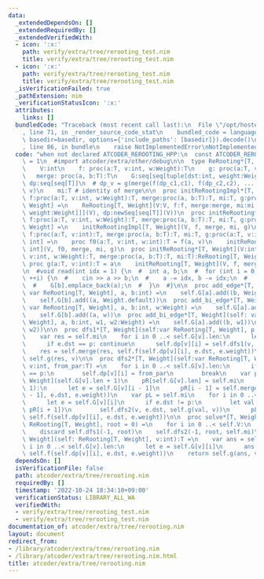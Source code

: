 ```yaml
---
data:
  _extendedDependsOn: []
  _extendedRequiredBy: []
  _extendedVerifiedWith:
  - icon: ':x:'
    path: verify/extra/tree/rerooting_test.nim
    title: verify/extra/tree/rerooting_test.nim
  - icon: ':x:'
    path: verify/extra/tree/rerooting_test.nim
    title: verify/extra/tree/rerooting_test.nim
  _isVerificationFailed: true
  _pathExtension: nim
  _verificationStatusIcon: ':x:'
  attributes:
    links: []
  bundledCode: "Traceback (most recent call last):\n  File \"/opt/hostedtoolcache/Python/3.10.8/x64/lib/python3.10/site-packages/onlinejudge_verify/documentation/build.py\"\
    , line 71, in _render_source_code_stat\n    bundled_code = language.bundle(stat.path,\
    \ basedir=basedir, options={'include_paths': [basedir]}).decode()\n  File \"/opt/hostedtoolcache/Python/3.10.8/x64/lib/python3.10/site-packages/onlinejudge_verify/languages/nim.py\"\
    , line 86, in bundle\n    raise NotImplementedError\nNotImplementedError\n"
  code: "when not declared ATCODER_REROOTING_HPP:\n  const ATCODER_REROOTING_HPP*\
    \ = 1\n  #import atcoder/extra/other/debug\n\n  type ReRooting*[T, Weight] = object\n\
    \    V:int\n    f: proc(a:T, v:int, w:Weight):T\n    g: proc(a:T, v:int):T\n \
    \   merge: proc(a, b:T):T\n    G:seq[seq[tuple[dst:int, weight:Weight]]]\n   \
    \ dp:seq[seq[T]]\n  # dp_v = g(merge(f(dp_c1,c1), f(dp_c2,c2), ..., f(dp_ck,ck)),\
    \ v)\n    mi:T # identity of merge\n\n  proc initReRootingImpl*[T, Weight](V:int,\
    \ f:proc(a:T, v:int, w:Weight):T, merge:proc(a, b:T):T, mi:T, g:proc(a:T, v:int):T):ReRooting[T,\
    \ Weight] =\n    ReRooting[T, Weight](V:V, f:f, merge:merge, mi:mi, g:g, G:newSeq[seq[tuple[dst:int,\
    \ weight:Weight]]](V), dp:newSeq[seq[T]](V))\n  proc initReRooting*[T, Weight](V:int,\
    \ f:proc(a:T, v:int, w:Weight):T, merge:proc(a, b:T):T, mi:T, g:proc(a:T, v:int):T):ReRooting[T,\
    \ Weight] =\n    initReRootingImpl[T, Weight](V, f, merge, mi, g)\n  proc initReRooting*[T](V:int,\
    \ f:proc(a:T, v:int):T, merge:proc(a, b:T):T, mi:T, g:proc(a:T, v:int):T):ReRooting[T,\
    \ int] =\n    proc f0(a:T, v:int, w:int):T = f(a, v)\n    initReRootingImpl[T,\
    \ int](V, f0, merge, mi, g)\n  proc initReRooting*[T, Weight](V:int, f:proc(a:T,\
    \ v:int, w:Weight):T, merge:proc(a, b:T):T, mi:T):ReRooting[T, Weight] =\n   \
    \ proc g(a:T, v:int):T = a\n    initReRooting[T, Weight](V, f, merge, mi, g)\n\
    \n  #void read(int idx = 1) {\n  #  int a, b;\n  #  for (int i = 0; i < V - 1;\
    \ ++i) {\n  #    cin >> a >> b;\n  #    a -= idx, b -= idx;\n  #    G[a].emplace_back(b);\n\
    \  #    G[b].emplace_back(a);\n  #  }\n  #}\n\n  proc add_edge*[T, Weight](self:\
    \ var ReRooting[T, Weight], a, b:int) =\n    self.G[a].add((b, Weight.default))\n\
    \    self.G[b].add((a, Weight.default))\n  proc add_bi_edge*[T, Weight](self:\
    \ var ReRooting[T, Weight], a, b:int, w:Weight) =\n    self.G[a].add((b, w))\n\
    \    self.G[b].add((a, w))\n  proc add_bi_edge*[T, Weight](self: var ReRooting[T,\
    \ Weight], a, b:int, w1, w2:Weight) =\n    self.G[a].add((b, w1))\n    self.G[b].add((a,\
    \ w2))\n\n  proc dfs1*[T, Weight](self:var ReRooting[T, Weight], p, v:int):T =\n\
    \    var res = self.mi\n    for i in 0 ..< self.G[v].len:\n      let e = self.G[v][i]\n\
    \      if e.dst == p: continue\n      self.dp[v][i] = self.dfs1(v, e.dst)\n  \
    \    res = self.merge(res, self.f(self.dp[v][i], e.dst, e.weight))\n    return\
    \ self.g(res, v)\n\n  proc dfs2*[T, Weight](self:var ReRooting[T, Weight], p,\
    \ v:int, from_par:T) =\n    for i in 0 ..< self.G[v].len:\n      if self.G[v][i].dst\
    \ == p:\n        self.dp[v][i] = from_par\n        break\n    var pR = newSeq[T,\
    \ Weight](self.G[v].len + 1)\n    pR[self.G[v].len] = self.mi\n    for i in countdown(self.G[v].len,\
    \ 1):\n      let e = self.G[v][i - 1]\n      pR[i - 1] = self.merge(pR[i], self.f(self.dp[v][i\
    \ - 1], e.dst, e.weight))\n    var pL = self.mi\n    for i in 0 ..< self.G[v].len:\n\
    \      let e = self.G[v][i]\n      if e.dst != p:\n        let val = self.merge(pL,\
    \ pR[i + 1])\n        self.dfs2(v, e.dst, self.g(val, v))\n      pL = self.merge(pL,\
    \ self.f(self.dp[v][i], e.dst, e.weight))\n\n  proc solve*[T, Weight](self: var\
    \ ReRooting[T, Weight], root = 0) =\n    for i in 0 ..< self.V:\n      self.dp[i].setLen(self.G[i].len)\n\
    \    discard self.dfs1(-1, root)\n    self.dfs2(-1, root, self.mi)\n\n  proc `[]`*[T,\
    \ Weight](self: ReRooting[T, Weight], v:int):T =\n    var ans = self.mi\n    for\
    \ i in 0 ..< self.G[v].len:\n      let e = self.G[v][i]\n      ans = self.merge(ans,\
    \ self.f(self.dp[v][i], e.dst, e.weight))\n    return self.g(ans, v)\n"
  dependsOn: []
  isVerificationFile: false
  path: atcoder/extra/tree/rerooting.nim
  requiredBy: []
  timestamp: '2022-10-24 18:34:10+09:00'
  verificationStatus: LIBRARY_ALL_WA
  verifiedWith:
  - verify/extra/tree/rerooting_test.nim
  - verify/extra/tree/rerooting_test.nim
documentation_of: atcoder/extra/tree/rerooting.nim
layout: document
redirect_from:
- /library/atcoder/extra/tree/rerooting.nim
- /library/atcoder/extra/tree/rerooting.nim.html
title: atcoder/extra/tree/rerooting.nim
---
```

